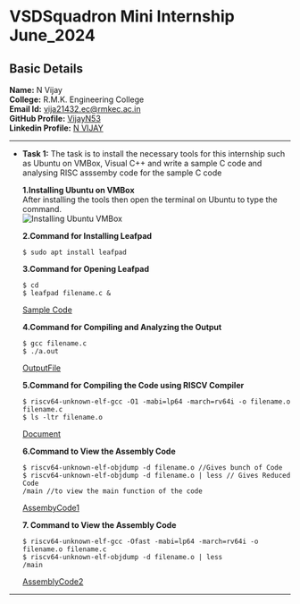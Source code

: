 # VSDSquadron Mini Internship June_2024

## Basic Details
**Name:**  N Vijay<br />
**College:** R.M.K. Engineering College<br />
**Email Id:** [vija21432.ec@rmkec.ac.in](vija21432.ec@rmkec.ac.in)<br />
**GitHub Profile:** [VijayN53](https://github.com/VijayN53)<br />
**Linkedin Profile:** [N VIJAY](https://www.linkedin.com/in/n-vijay-a3950122b?lipi=urn%3Ali%3Apage%3Ad_flagship3_profile_view_base_contact_details%3BIbIZWmtARZ65D08AaTXuWQ%3D%3D)<br />
***
+ **Task 1:** The task is to install the necessary tools for this internship such as Ubuntu on VMBox, Visual C++ and write a sample C code and analysing RISC asssemby code for the sample C code

  **1.Installing Ubuntu on VMBox**<br />
  After installing the tools then open the terminal on Ubuntu to type the command.<br />
  ![Installing Ubuntu   VMBox](https://github.com/VijayN53/VSDSquadron_Mini_Internship/assets/106604062/51924514-846f-4fe7-8d96-2619dad511f0)

  
  **2.Command for Installing Leafpad**<br />
  ```
  $ sudo apt install leafpad
  ```
  
  **3.Command for Opening Leafpad**<br />
  ```
  $ cd
  $ leafpad filename.c &
  ```
  [Sample Code](https://github.com/VijayN53/VSDSquadron_Mini_Internship/blob/be9d3511691fc4f75648942707b1a260fa4c5404/Task%201/2.Sample_C_code.png)<br />
  
  **4.Command for Compiling and Analyzing the Output**<br />
  ```
  $ gcc filename.c
  $ ./a.out
  ```
  [OutputFile](https://github.com/VijayN53/VSDSquadron_Mini_Internship/blob/be9d3511691fc4f75648942707b1a260fa4c5404/Task%201/3.Output%20of%20Sample%20code.png)<br />
  
  **5.Command for Compiling the Code using RISCV Compiler**<br />
  ```
  $ riscv64-unknown-elf-gcc -O1 -mabi=lp64 -march=rv64i -o filename.o filename.c
  $ ls -ltr filename.o
  ```
  [Document](https://github.com/VijayN53/VSDSquadron_Mini_Internship/blob/be9d3511691fc4f75648942707b1a260fa4c5404/Task%201/4.Installing%20RISC%20Compiler.png)<br />
  
  **6.Command to View the Assembly Code**<br />
  ```
  $ riscv64-unknown-elf-objdump -d filename.o //Gives bunch of Code
  $ riscv64-unknown-elf-objdump -d filename.o | less // Gives Reduced Code
  /main //to view the main function of the code
  ```
  [AssembyCode1](https://github.com/VijayN53/VSDSquadron_Mini_Internship/blob/be9d3511691fc4f75648942707b1a260fa4c5404/Task%201/5.Main%20Function%20Assembly%20code.png)<br />
  
  **7. Command to View the Assembly Code**<br />
  ```
  $ riscv64-unknown-elf-gcc -Ofast -mabi=lp64 -march=rv64i -o filename.o filename.c
  $ riscv64-unknown-elf-objdump -d filename.o | less 
  /main 
  ```
  [AssemblyCode2](https://github.com/VijayN53/VSDSquadron_Mini_Internship/blob/be9d3511691fc4f75648942707b1a260fa4c5404/Task%201/6.Assembly%20code%20for%20ofast%20command.png)<br />
 *** 
  
  
  
  


  
  


